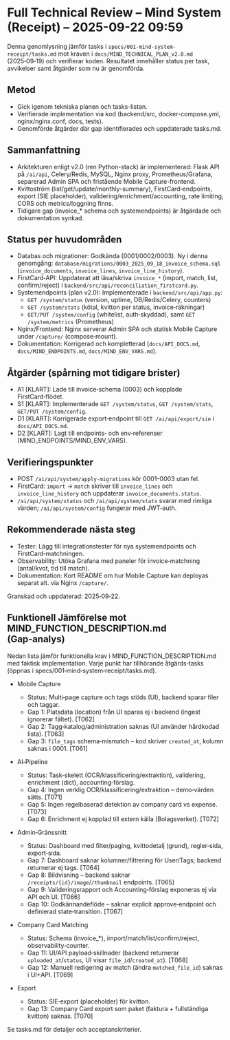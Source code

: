 # Full Technical Review – Mind System (Receipt) – 2025-09-22 09:59

Denna genomlysning jämför tasks i `specs/001-mind-system-receipt/tasks.md` mot kraven i `docs/MIND_TECHNICAL_PLAN_v2.0.md` (2025‑09‑19) och verifierar koden. Resultatet innehåller status per task, avvikelser samt åtgärder som nu är genomförda.

## Metod
- Gick igenom tekniska planen och tasks-listan.
- Verifierade implementation via kod (backend/src, docker-compose.yml, nginx/nginx.conf, docs, tests).
- Genomförde åtgärder där gap identifierades och uppdaterade tasks.md.

## Sammanfattning
- Arkitekturen enligt v2.0 (ren Python-stack) är implementerad: Flask API på `/ai/api`, Celery/Redis, MySQL, Nginx proxy, Prometheus/Grafana, separerad Admin SPA och fristående Mobile Capture-frontend.
- Kvittoström (list/get/update/monthly-summary), FirstCard‑endpoints, export (SIE placeholder), validering/enrichment/accounting, rate limiting, CORS och metrics/loggning finns.
- Tidigare gap (invoice_* schema och systemendpoints) är åtgärdade och dokumentation synkad.

## Status per huvudområden
- Databas och migrationer: Godkända (0001/0002/0003). Ny i denna genomgång: `database/migrations/0003_2025_09_18_invoice_schema.sql` (`invoice_documents`, `invoice_lines`, `invoice_line_history`).
- FirstCard‑API: Uppdaterat att läsa/skriva `invoice_*` (import, match, list, confirm/reject) i `backend/src/api/reconciliation_firstcard.py`.
- Systemendpoints (plan v2.0): Implementerade i `backend/src/api/app.py`:
  - `GET /system/status` (version, uptime, DB/Redis/Celery, counters)
  - `GET /system/stats` (kötal, kvitton per status, invoice‑räkningar)
  - `GET/PUT /system/config` (whitelist, auth‑skyddad), samt `GET /system/metrics` (Prometheus)
- Nginx/Frontend: Nginx serverar Admin SPA och statisk Mobile Capture under `/capture/` (compose‑mount). 
- Dokumentation: Korrigerad och kompletterad (`docs/API_DOCS.md`, `docs/MIND_ENDPOINTS.md`, `docs/MIND_ENV_VARS.md`).

## Åtgärder (spårning mot tidigare brister)
- A1 [KLART]: Lade till invoice‑schema (0003) och kopplade FirstCard‑flödet.
- S1 [KLART]: Implementerade `GET /system/status`, `GET /system/stats`, `GET/PUT /system/config`.
- D1 [KLART]: Korrigerade export‑endpoint till `GET /ai/api/export/sie` i `docs/API_DOCS.md`.
- D2 [KLART]: Lagt till endpoints‑ och env‑referenser (MIND_ENDPOINTS/MIND_ENV_VARS).

## Verifieringspunkter
- POST `/ai/api/system/apply-migrations` kör 0001–0003 utan fel.
- FirstCard: `import` → `match` skriver till `invoice_lines` och `invoice_line_history` och uppdaterar `invoice_documents.status`.
- `/ai/api/system/status` och `/ai/api/system/stats` svarar med rimliga värden; `/ai/api/system/config` fungerar med JWT‑auth.

## Rekommenderade nästa steg
- Tester: Lägg till integrationstester för nya systemendpoints och FirstCard‑matchningen.
- Observability: Utöka Grafana med paneler för invoice‑matchning (antal/kvot, tid till match).
- Dokumentation: Kort README om hur Mobile Capture kan deployas separat alt. via Nginx `/capture/`.

Granskad och uppdaterad: 2025‑09‑22.

## Funktionell Jämförelse mot MIND_FUNCTION_DESCRIPTION.md (Gap‑analys)

Nedan lista jämför funktionella krav i MIND_FUNCTION_DESCRIPTION.md med faktisk implementation. Varje punkt har tillhörande åtgärds‑tasks (öppnas i specs/001‑mind‑system‑receipt/tasks.md).

- Mobile Capture
  - Status: Multi‑page capture och tags stöds (UI), backend sparar filer och taggar.
  - Gap 1: Platsdata (location) från UI sparas ej i backend (ingest ignorerar fältet). [T062]
  - Gap 2: Tagg‑katalog/administration saknas (UI använder hårdkodad lista). [T063]
  - Gap 3: `file_tags` schema‑mismatch – kod skriver `created_at`, kolumn saknas i 0001. [T061]

- AI‑Pipeline
  - Status: Task‑skelett (OCR/klassificering/extraktion), validering, enrichment (dict), accounting‑förslag.
  - Gap 4: Ingen verklig OCR/klassificering/extraktion – demo‑värden sätts. [T071]
  - Gap 5: Ingen regelbaserad detektion av company card vs expense. [T073]
  - Gap 6: Enrichment ej kopplad till extern källa (Bolagsverket). [T072]

- Admin‑Gränssnitt
  - Status: Dashboard med filter/paging, kvittodetalj (grund), regler‑sida, export‑sida.
  - Gap 7: Dashboard saknar kolumner/filtrering för User/Tags; backend returnerar ej tags. [T064]
  - Gap 8: Bildvisning – backend saknar `/receipts/{id}/image`/`/thumbnail` endpoints. [T065]
  - Gap 9: Valideringsrapport och Accounting‑förslag exponeras ej via API och UI. [T066]
  - Gap 10: Godkännandeflöde – saknar explicit approve‑endpoint och definierad state‑transition. [T067]

- Company Card Matching
  - Status: Schema (invoice_*), import/match/list/confirm/reject, observability‑counter.
  - Gap 11: UI/API payload‑skillnader (backend returnerar `uploaded_at`/`status`, UI visar `file_id`/`created_at`). [T068]
  - Gap 12: Manuell redigering av match (ändra `matched_file_id`) saknas i UI+API. [T069]

- Export
  - Status: SIE‑export (placeholder) för kvitton.
  - Gap 13: Company Card export som paket (faktura + fullständiga kvitton) saknas. [T070]

Se tasks.md för detaljer och acceptanskriterier.
